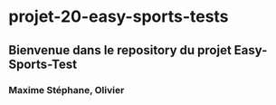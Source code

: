 # projet-20-easy-sports-tests
## Bienvenue dans le repository du projet Easy-Sports-Test
### Maxime Stéphane, Olivier 
